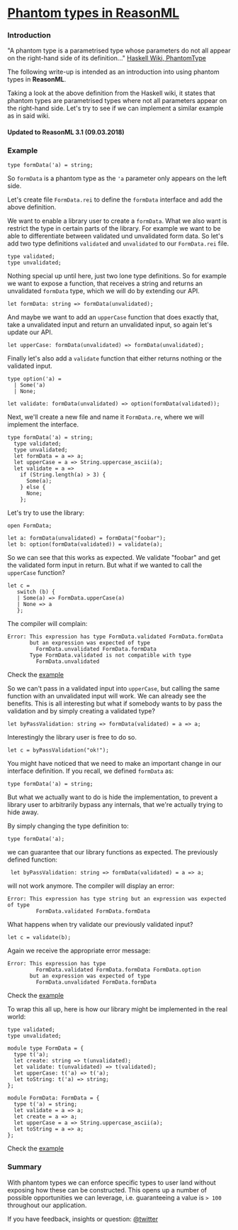 # [Phantom types in ReasonML](https://gist.github.com/busypeoples/3a28d039272ec3eb33ca2fc6b32dafc7)

### Introduction

"A phantom type is a parametrised type whose parameters do not all appear on the right-hand side of its definition..."
[Haskell Wiki, PhantomType](https://wiki.haskell.org/Phantom_type)

The following write-up is intended as an introduction into using phantom types in **ReasonML**.

Taking a look at the above definition from the Haskell wiki, it states that phantom types are parametrised types where not all parameters appear on the right-hand side. Let's try to see if we can implement a similar example as in said wiki.

#### Updated to ReasonML 3.1 (09.03.2018)

### Example

```reason
type formData('a) = string;
```

So `formData` is a phantom type as the `'a` parameter only appears on the left side.

Let's create file `FormData.rei` to define the `formData` interface and add the above definition.

We want to enable a library user to create a `formData`.
What we also want is restrict the type in certain parts of the library.
For example we want to be able to differentiate between validated und unvalidated form data. So let's add two type definitions `validated` and `unvalidated` to our `FormData.rei` file.

```reason
type validated;
type unvalidated;
```

Nothing special up until here, just two lone type definitions.
So for example we want to expose a function, that receives a string and returns an unvalidated `formData` type, which we will do by extending our API.

```reason
let formData: string => formData(unvalidated);
```

And maybe we want to add an `upperCase` function that does exactly that, take a unvalidated input and return an unvalidated input, so again let's update our API.

```reason
let upperCase: formData(unvalidated) => formData(unvalidated);
```

Finally let's also add a `validate` function that either returns nothing or the validated input.

```reason
type option('a) =
  | Some('a)
  | None;

let validate: formData(unvalidated) => option(formData(validated));
```

Next, we'll create a new file and name it `FormData.re`, where we will implement the interface.

```reason
type formData('a) = string;
  type validated;
  type unvalidated;
  let formData = a => a;
  let upperCase = a => String.uppercase_ascii(a);
  let validate = a =>
    if (String.length(a) > 3) {
      Some(a);
    } else {
      None;
    };
```

Let's try to use the library:

```reason
open FormData;

let a: formData(unvalidated) = formData("foobar");
let b: option(formData(validated)) = validate(a);
```

So we can see that this works as expected. We validate "foobar" and get the validated form input in return.
But what if we wanted to call the `upperCase` function?

```reason
let c =
   switch (b) {
   | Some(a) => FormData.upperCase(a)
   | None => a
   };
```

The compiler will complain:

```
Error: This expression has type FormData.validated FormData.formData
       but an expression was expected of type
         FormData.unvalidated FormData.formData
       Type FormData.validated is not compatible with type
         FormData.unvalidated
```

Check the [example](https://reasonml.github.io/en/try.html?reason=C4TwDgpgBA9mwEsYDsAUByAhgSigXgCgooAfKAZRgFsIMcjSoA5FCAbgIKpgBMBXADbRQkKADEYAJyoARTMEz4oAbwYjoAMymz5mOtg7F1UAG6YBCHvIg9DUY32RmLV4DbtDgULdLkKAXFAAzsCSCMgA5vgAfN7afnqOzpbWPAYMnlB8YJCSAMKYQRCBPjoKqEnmKW5pMXG+uhVOVa426cSZya0l8Y2VLqm4eLFwiCiopQmoXYPpAL4cXLyC0BINAeK9CkqqRuCaW3pYQ8Gh4RF2xjM1l-tZzQM3GRBek7pKisNQmB4vWTkQfKFaB4b51chnSIAOmyuQAxsDUDhfl5riCwcMGMQEBooKgIWFoUJIsAABZI3CxADMuF2xHplBoFLsxDmUAgAiKKix9JYyHYPIWBCFBEymECazKmChb3KkoSMIe1TaSnluhlh1QACItDAAEaYSRa9Kiv56wKjJBoNUKDXrPQ26VotInR1QtHMzgAKSCUIEMAinoA9AAqLGOOHUGjILzAGCmQE4kCcemZOH4LFBADuCGAcNJeL1tKxZEZtBwdTdsMBBSKFJLzFYdUwWJFUB9foDqDhBigIaDBCAA)

So we can't pass in a validated input into `upperCase`, but calling the same function with an unvalidated input will work.
We can already see the benefits.
This is all interesting but what if somebody wants to by pass the validation and by simply creating a validated type?

```reason
let byPassValidation: string => formData(validated) = a => a;
```

Interestingly the library user is free to do so.

```reason
let c = byPassValidation("ok!");
```

You might have noticed that we need to make an important change in our interface definition.
If you recall, we defined `formData` as:

```reason
type formData('a) = string;
```

But what we actually want to do is hide the implementation, to prevent a library user to arbitrarily bypass any internals, that we're actually trying to hide away.

By simply changing the type definition to:

```reason
type formData('a);
```

we can guarantee that our library functions as expected. The previously defined function:

```reason
 let byPassValidation: string => formData(validated) = a => a;
```

will not work anymore. The compiler will display an error:

```
Error: This expression has type string but an expression was expected of type
         FormData.validated FormData.formData
```

What happens when try validate our previously validated input?

```reason
let c = validate(b);
```

Again we receive the appropriate error message:

```
Error: This expression has type
         FormData.validated FormData.formData FormData.option
       but an expression was expected of type
         FormData.unvalidated FormData.formData

```

Check the [example](https://reasonml.github.io/en/try.html?reason=C4TwDgpgBA9mwEsYDsAUByAhgSigXgCgooAfKAZRgFsIMcjSoA5FCAbgIKpgBMBXADbRQkKADEYAJyoARTMEz4oAbwYjoAMymz5mOtg7F1UAG6YBCHvIg9DUY32RmLV4DbtDgULdLkKAXFAAzsCSCMgA5vgAfN7afnqOzpbWPAYMnlB8YJCSAMKYQRCBPjoKqEnmKW5pMXG+uhVOVa426cSZya0l8Y2VLqm4eLFwiCiopQmoXYPpAL4cXLyC0BINAeK9CkqqRuCaW3pYQ8Gh4RF2xjM1l-tZzQM3GRBek7pKisNQmB4vWTkQfKFaB4b51chnSIAOmyuQAxsDUDhfl5riCwcMGMQEBooKgIWFoUJIsAABZI3CxADMuF2xHplBoFLsxDmUAgAiKKix9JYyHYPIWBCFBEymECazKmChb3KkoSMIe1TaSnluhlh1QACItDAAEaYSRa9IAegAVERHHDqDRkF5gDBTICcSBOFBMnqQAAFQpBABqLXkSGQgRChKiXzVCg16z0UelaNqoM+sR+RA9Sk9PqC-sDYzQWpgAGsAITGxZQABSQShAhgEVQevS6b+cNVhxhAKBRUbzarNbrDbh7TNJoIQA)

To wrap this all up, here is how our library might be implemented in the real world:


```reason
type validated;
type unvalidated;

module type FormData = {
  type t('a);
  let create: string => t(unvalidated);
  let validate: t(unvalidated) => t(validated);
  let upperCase: t('a) => t('a);
  let toString: t('a) => string;
};

module FormData: FormData = {
  type t('a) = string;
  let validate = a => a;
  let create = a => a;
  let upperCase = a => String.uppercase_ascii(a);
  let toString = a => a;
};
```

Check the [example](https://reasonml.github.io/en/try.html?reason=C4TwDgpgBAbghgGwJYBM7Aig3AKB6SKAVwDt5k0Ns8BbAexSIWgOgDE6AnGgEXTigBeKAG8cUKK0kAKAORwAlLgnNgUAMacI6CAC4oAZ2CckJAOZCAfDNLlUOlEvFRVsRPYz7g02+8qYFKxk7f0dlFwg1IjBITgBhOAM9GXlAwWtvVPDXYDoAZWNTMy85RSCjE3NcAF9cHHpGZigObj5gOH0W3n4hUWcpTLLhCqLsyLcKHV6BdKg4MbVNbQxpoPnnV2jYhKTV2YLKswA6LYhOdUSIaUUFyXzC8z3rddq8AHoAKigIAA84GjATQ+bxwrhmzS43XaRyWOmkACIAGZ0OgAIzgnHRAC94U5QeNUb0um04EcQnCbngAFIGI4IOhmaSovE0ukMhEAWi53J5vL5-NxdVZ9MZxP4JxiZx2V0ULNpIs5-KVyu5gup8vZYuhp3ilyZCjlbMZ8JVpoFTk+UAA7kgEAgoFoDEw1HASN9OJwuFBgThLcLNZCSWS-HDmUpvSCgA)

### Summary
With phantom types we can enforce specific types to user land without exposing how these can be constructed.
This opens up a number of possible opportunities we can leverage, i.e. guaranteeing a value is `> 100` throughout our application.

If you have feedback, insights or question: [@twitter](https://twitter.com/sharifsbeat)
